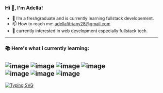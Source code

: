### Hi 👋, I'm Adella!


- 🌱 I’m a freshgraduate and is currently learning fullstack developement.
- 📫 How to reach me: adellafitriany28@gmail.com
- 🤔 currently interested in web development especially fullstack tech.
&nbsp;
&nbsp;
----
### :books: Here's what i currently learning: 
![image](https://img.shields.io/badge/HTML5-E34F26?style=for-the-badge&logo=html5&logoColor=white)
![image](https://img.shields.io/badge/CSS3-1572B6?style=for-the-badge&logo=css3&logoColor=white)
![image](https://img.shields.io/badge/JavaScript-323330?style=for-the-badge&logo=javascript&logoColor=F7DF1E)
![image](https://img.shields.io/badge/PHP-777BB4?style=for-the-badge&logo=php&logoColor=white)
<br>
![image](https://img.shields.io/badge/Express.js-000000?style=for-the-badge&logo=express&logoColor=white)
![image](https://img.shields.io/badge/Node.js-339933?style=for-the-badge&logo=nodedotjs&logoColor=white)
![image](https://img.shields.io/badge/React-20232A?style=for-the-badge&logo=react&logoColor=61DAFB)
&nbsp;
----
[![Typing SVG](https://readme-typing-svg.herokuapp.com?font=Alkalami&pause=1000&center=true&width=435&lines=Nice+to+meet+you!+)](https://git.io/typing-svg)
